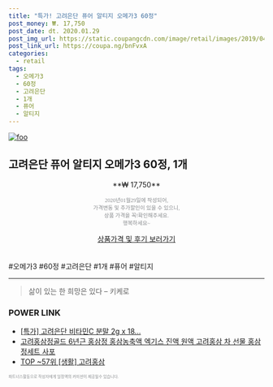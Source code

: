 ```yaml
--- 
title: "특가! 고려은단 퓨어 알티지 오메가3 60정" 
post_money: ₩. 17,750 
post_date: dt. 2020.01.29 
post_img_url: https://static.coupangcdn.com/image/retail/images/2019/04/16/21/5/30af3140-3f54-45bc-a924-bc581f0d7bac.jpg 
post_link_url: https://coupa.ng/bnFvxA 
categories: 
  - retail 
tags: 
  - 오메가3 
  - 60정 
  - 고려은단 
  - 1개 
  - 퓨어 
  - 알티지 
--- 
```

[![foo](https://static.coupangcdn.com/image/retail/images/2019/04/16/21/5/30af3140-3f54-45bc-a924-bc581f0d7bac.jpg)](https://coupa.ng/bnFvxA) 

## 고려은단 퓨어 알티지 오메가3 60정, 1개 
<p style="text-align: center;">**₩ 17,750**</p> 
<p style="text-align: center;"><span style="color: #898c8f; font-family: Georgia,Times,serif; font-size: 0.75em;">2020년01월29일에 작성되어, <br>가격변동 및 추가할인이 있을 수 있으니,<br> 상품 가격을 꼭!확인해주세요.<br>행복하세요~</span> 
</p>	 
<div markdown="0" style="text-align: center;"><a href="https://coupa.ng/bnFvxA" class="btn btn--success">상품가격 및 후기 보러가기</a></div> 
<br><br> 
  #오메가3 #60정 #고려은단 #1개 #퓨어 #알티지 
<hr> 

> 삶이 있는 한 희망은 있다  – 키케로 


### POWER LINK

* <a href="https://blog.naver.com/santokki14/221789592405" target="_blank">[특가] 고려은단 비타민C 분말 2g x 18...</a>
* <a href="https://blog.naver.com/sakai111/221778230733" target="_blank">고려홍삼정골드 6년근 홍삼정 홍삼농축액 엑기스 진액 원액 고려홍삼 차 선물 홍삼정세트 사포</a>
* <a href="https://blog.naver.com/fasyy4321/221778671759" target="_blank"> TOP ~57위 [생활] 고려홍삼</a>

<span style="color: #898c8f; font-family: Georgia,Times,serif; font-size: 0.55em;">파트너스활동으로 작성자에게 일정액의 커미션이 제공될수 있습니다.</span> 
